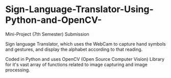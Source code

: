 # Sign-Language-Translator-Using-Python-and-OpenCV-

Mini-Project (7th Semester) Submission

Sign language Translator, which uses the WebCam to capture hand symbols and gestures, and display the alphabet according to that reading.

Coded in Python and uses OpenCV (Open Source Computer Vision) Library for it's vast array of functions related to image capturing and image processing.
